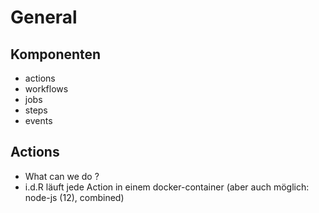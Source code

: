 # General 

## Komponenten 

  * actions 
  * workflows 
  * jobs
  * steps
  * events 

## Actions 

  * What can we do ? 
  * i.d.R läuft jede Action in einem docker-container (aber auch möglich: node-js (12), combined)

